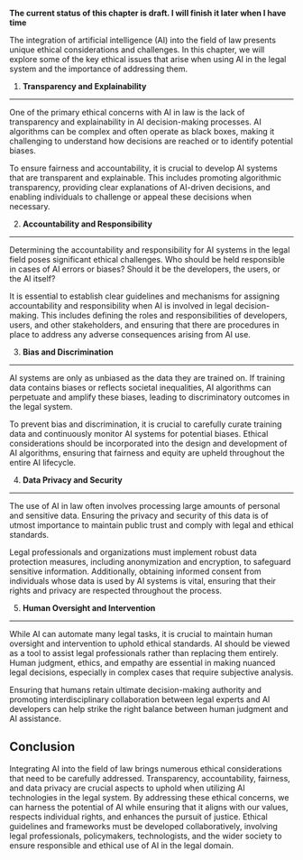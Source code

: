 **The current status of this chapter is draft. I will finish it later when I have time**

The integration of artificial intelligence (AI) into the field of law presents unique ethical considerations and challenges. In this chapter, we will explore some of the key ethical issues that arise when using AI in the legal system and the importance of addressing them.

1. **Transparency and Explainability**
--------------------------------------

One of the primary ethical concerns with AI in law is the lack of transparency and explainability in AI decision-making processes. AI algorithms can be complex and often operate as black boxes, making it challenging to understand how decisions are reached or to identify potential biases.

To ensure fairness and accountability, it is crucial to develop AI systems that are transparent and explainable. This includes promoting algorithmic transparency, providing clear explanations of AI-driven decisions, and enabling individuals to challenge or appeal these decisions when necessary.

2. **Accountability and Responsibility**
----------------------------------------

Determining the accountability and responsibility for AI systems in the legal field poses significant ethical challenges. Who should be held responsible in cases of AI errors or biases? Should it be the developers, the users, or the AI itself?

It is essential to establish clear guidelines and mechanisms for assigning accountability and responsibility when AI is involved in legal decision-making. This includes defining the roles and responsibilities of developers, users, and other stakeholders, and ensuring that there are procedures in place to address any adverse consequences arising from AI use.

3. **Bias and Discrimination**
------------------------------

AI systems are only as unbiased as the data they are trained on. If training data contains biases or reflects societal inequalities, AI algorithms can perpetuate and amplify these biases, leading to discriminatory outcomes in the legal system.

To prevent bias and discrimination, it is crucial to carefully curate training data and continuously monitor AI systems for potential biases. Ethical considerations should be incorporated into the design and development of AI algorithms, ensuring that fairness and equity are upheld throughout the entire AI lifecycle.

4. **Data Privacy and Security**
--------------------------------

The use of AI in law often involves processing large amounts of personal and sensitive data. Ensuring the privacy and security of this data is of utmost importance to maintain public trust and comply with legal and ethical standards.

Legal professionals and organizations must implement robust data protection measures, including anonymization and encryption, to safeguard sensitive information. Additionally, obtaining informed consent from individuals whose data is used by AI systems is vital, ensuring that their rights and privacy are respected throughout the process.

5. **Human Oversight and Intervention**
---------------------------------------

While AI can automate many legal tasks, it is crucial to maintain human oversight and intervention to uphold ethical standards. AI should be viewed as a tool to assist legal professionals rather than replacing them entirely. Human judgment, ethics, and empathy are essential in making nuanced legal decisions, especially in complex cases that require subjective analysis.

Ensuring that humans retain ultimate decision-making authority and promoting interdisciplinary collaboration between legal experts and AI developers can help strike the right balance between human judgment and AI assistance.

Conclusion
----------

Integrating AI into the field of law brings numerous ethical considerations that need to be carefully addressed. Transparency, accountability, fairness, and data privacy are crucial aspects to uphold when utilizing AI technologies in the legal system. By addressing these ethical concerns, we can harness the potential of AI while ensuring that it aligns with our values, respects individual rights, and enhances the pursuit of justice. Ethical guidelines and frameworks must be developed collaboratively, involving legal professionals, policymakers, technologists, and the wider society to ensure responsible and ethical use of AI in the legal domain.
